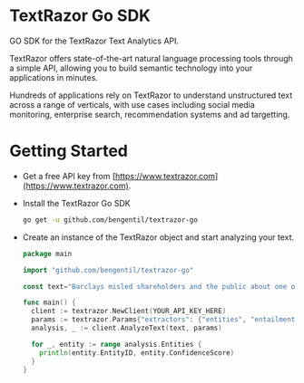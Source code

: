 TextRazor Go SDK
====================

GO SDK for the TextRazor Text Analytics API.

TextRazor offers state-of-the-art natural language processing tools through a simple API, allowing you to build semantic technology into your applications in minutes.  

Hundreds of applications rely on TextRazor to understand unstructured text across a range of verticals, with use cases including social media monitoring, enterprise search, recommendation systems and ad targetting.  

Getting Started
===============

- Get a free API key from [https://www.textrazor.com](https://www.textrazor.com).

- Install the TextRazor Go SDK

	```bash
	go get -u github.com/bengentil/textrazor-go
	```

- Create an instance of the TextRazor object and start analyzing your text.

	```go
	package main

	import "github.com/bengentil/textrazor-go"

	const text="Barclays misled shareholders and the public about one of the biggest investments in the bank's history, a BBC Panorama investigation has found."

	func main() {
	  client := textrazor.NewClient(YOUR_API_KEY_HERE)
	  params := textrazor.Params{"extractors": {"entities", "entailments"}}
	  analysis, _ := client.AnalyzeText(text, params)

	  for _, entity := range analysis.Entities {
	    println(entity.EntityID, entity.ConfidenceScore)
	  }
	}
	```
